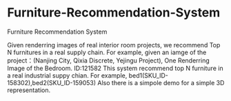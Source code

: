 # Furniture-Recommendation-System
Furniture Recommendation System

Given renderring images of real interior room projects, we recommend Top N furnitures in a real supply chain.
For example, given an iamge of the project：(Nanjing City, Qixia Discrete, Yejingu Project), One Renderring Image of the Bedroom.
ID:121582 
This system recommend top N furniture in a real industrial suppy chian. For example, bed1(SKU_ID-158302),bed2(SKU_ID-159053)
Also there is a simpole demo for a simple 3D representation.
